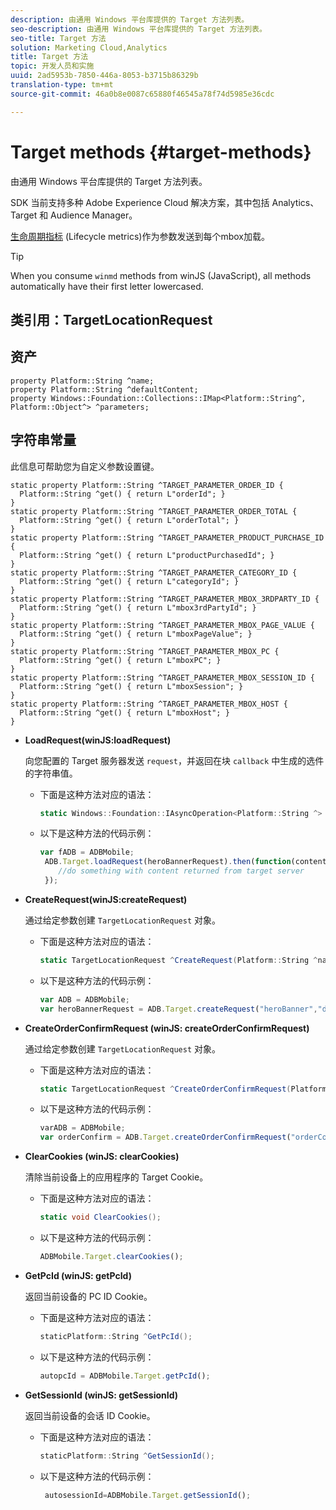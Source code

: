 ```yaml
---
description: 由通用 Windows 平台库提供的 Target 方法列表。
seo-description: 由通用 Windows 平台库提供的 Target 方法列表。
seo-title: Target 方法
solution: Marketing Cloud,Analytics
title: Target 方法
topic: 开发人员和实施
uuid: 2ad5953b-7850-446a-8053-b3715b86329b
translation-type: tm+mt
source-git-commit: 46a0b8e0087c65880f46545a78f74d5985e36cdc

---
```



# Target methods {#target-methods}

由通用 Windows 平台库提供的 Target 方法列表。

SDK 当前支持多种 Adobe Experience Cloud 解决方案，其中包括 Analytics、Target 和 Audience Manager。

[生命周期指标](/help/universal-windows/metrics.md) (Lifecycle metrics)作为参数发送到每个mbox加载。

>[!TIP]
>
>When you consume `winmd` methods from winJS (JavaScript), all methods automatically have their first letter lowercased.

## 类引用：TargetLocationRequest

## 资产

```
property Platform::String ^name; 
property Platform::String ^defaultContent; 
property Windows::Foundation::Collections::IMap<Platform::String^, Platform::Object^> ^parameters;
```

## 字符串常量

此信息可帮助您为自定义参数设置键。

```
static property Platform::String ^TARGET_PARAMETER_ORDER_ID { 
  Platform::String ^get() { return L"orderId"; } 
} 
static property Platform::String ^TARGET_PARAMETER_ORDER_TOTAL { 
  Platform::String ^get() { return L"orderTotal"; } 
} 
static property Platform::String ^TARGET_PARAMETER_PRODUCT_PURCHASE_ID { 
  Platform::String ^get() { return L"productPurchasedId"; } 
} 
static property Platform::String ^TARGET_PARAMETER_CATEGORY_ID { 
  Platform::String ^get() { return L"categoryId"; } 
} 
static property Platform::String ^TARGET_PARAMETER_MBOX_3RDPARTY_ID { 
  Platform::String ^get() { return L"mbox3rdPartyId"; } 
} 
static property Platform::String ^TARGET_PARAMETER_MBOX_PAGE_VALUE { 
  Platform::String ^get() { return L"mboxPageValue"; } 
} 
static property Platform::String ^TARGET_PARAMETER_MBOX_PC { 
  Platform::String ^get() { return L"mboxPC"; } 
} 
static property Platform::String ^TARGET_PARAMETER_MBOX_SESSION_ID { 
  Platform::String ^get() { return L"mboxSession"; } 
} 
static property Platform::String ^TARGET_PARAMETER_MBOX_HOST { 
  Platform::String ^get() { return L"mboxHost"; } 
}
```

* **LoadRequest(winJS:loadRequest)**

   向您配置的 Target 服务器发送 `request`，并返回在块 `callback` 中生成的选件的字符串值。

   * 下面是这种方法对应的语法：

      ```csharp
      static Windows::Foundation::IAsyncOperation<Platform::String ^> ^LoadRequest(TargetLocationRequest ^request);
      ```

   * 以下是这种方法的代码示例：

      ```js
      var fADB = ADBMobile; 
       ADB.Target.loadRequest(heroBannerRequest).then(function(content){ 
          //do something with content returned from target server 
       });
      ```

* **CreateRequest(winJS:createRequest)**

   通过给定参数创建 `TargetLocationRequest` 对象。

   * 下面是这种方法对应的语法：

      ```csharp
      static TargetLocationRequest ^CreateRequest(Platform::String ^name, Platform::String ^defaultContent,Windows::Foundation::Collections::IMap<Platform::String^,Platform::Object^> ^parameters); 
      ```

   * 以下是这种方法的代码示例：

      ```js
      var ADB = ADBMobile;
      var heroBannerRequest = ADB.Target.createRequest("heroBanner","default.png", null); 
      ```

* **CreateOrder&#x200B;ConfirmRequest (winJS: createOrder&#x200B;ConfirmRequest)**

   通过给定参数创建 `TargetLocationRequest` 对象。

   * 下面是这种方法对应的语法：

      ```csharp
      static TargetLocationRequest ^CreateOrderConfirmRequest(Platform::String ^name, Platform::String ^orderId,Platform::String ^orderTotal,Platform::String ^productPurchasedId,Windows::Foundation::Collections::IMap<Platform::String^,Platform::Object^> ^parameters); 
      ```

   * 以下是这种方法的代码示例：

      ```js
      varADB = ADBMobile;
      var orderConfirm = ADB.Target.createOrderConfirmRequest("orderConfirm","order","47.88","3722",null);
      ```

* **ClearCookies (winJS: clearCookies)**

   清除当前设备上的应用程序的 Target Cookie。

   * 下面是这种方法对应的语法：

      ```csharp
      static void ClearCookies();
      ```

   * 以下是这种方法的代码示例：

      ```js
      ADBMobile.Target.clearCookies();
      ```

* **GetPcId (winJS: getPcId)**

   返回当前设备的 PC ID Cookie。

   * 下面是这种方法对应的语法：

      ```csharp
      staticPlatform::String ^GetPcId();
      ```

   * 以下是这种方法的代码示例：

      ```js
      autopcId = ADBMobile.Target.getPcId();
      ```

* **GetSessionId (winJS: getSessionId)**

   返回当前设备的会话 ID Cookie。

   * 下面是这种方法对应的语法：

      ```csharp
      staticPlatform::String ^GetSessionId();
      ```

   * 以下是这种方法的代码示例：

      ```js
       autosessionId=ADBMobile.Target.getSessionId(); 
      ```

